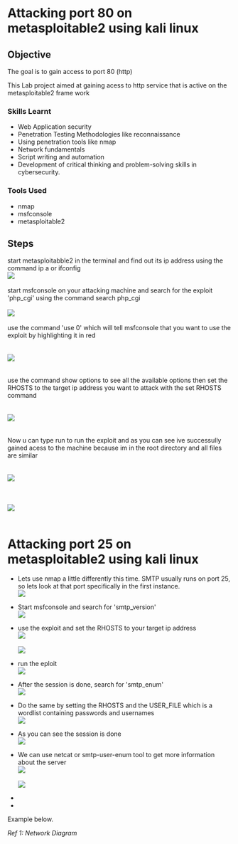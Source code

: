 # Attacking port 80 on metasploitable2 using kali linux

## Objective
The goal is to gain access to port 80 (http) 

This Lab project aimed at gaining acess to http service that is active on the metasploitable2 frame work 


### Skills Learnt

- Web Application security
- Penetration Testing Methodologies like reconnaissance
- Using penetration tools like nmap
- Network fundamentals
- Script writing and automation
- Development of critical thinking and problem-solving skills in cybersecurity.

### Tools Used

- nmap
- msfconsole
- metasploitable2

## Steps
 start metasploitabble2 in the terminal and find out its ip address using the command ip a or ifconfig
  <br>  <img src="https://github.com/collinsbigomba/metasploitable2/blob/main/images/meta.png" /></br>
 <br>
 start msfconsole on your attacking machine and search for the exploit 'php_cgi' using the command search php_cgi
 </br>
  <br>  <img src="https://github.com/collinsbigomba/metasploitable2/blob/main/images/meta1.png" /></br>
  <br>
  use the command 'use 0' which will tell msfconsole that you want to use the exploit by highlighting it in red
  </br>
   <br>
     <br>  <img src="https://github.com/collinsbigomba/metasploitable2/blob/main/images/meta2.png" /></br>
   </br>
 <br>  use the command show options to see all the available options then set the RHOSTS to the target ip address you want to attack with the set RHOSTS command </br>
    <br>
     <br>  <img src="https://github.com/collinsbigomba/metasploitable2/blob/main/images/meta3.png" /></br>
   </br>
   <br>
   Now u can type run to run the exploit and as you can see ive successully gained acess to the machine because im in the root directory and all files are similar
   </br>
   <br>
     <br>  <img src="https://github.com/collinsbigomba/metasploitable2/blob/main/images/meta4.png" /></br>
   </br>
<br>
     <br>  <img src="https://github.com/collinsbigomba/metasploitable2/blob/main/images/meta5.png" /></br>
   </br>
   
# Attacking port 25 on metasploitable2 using kali linux
- Lets use nmap a little differently this time. SMTP usually runs on port 25, so lets look at that port specifically in the first instance.
  <br>  <img src="https://github.com/collinsbigomba/metasploitable2/blob/main/images/sm.png" /></br>
- Start msfconsole and search for 'smtp_version'
  <br>  <img src="https://github.com/collinsbigomba/metasploitable2/blob/main/images/sm1.png" /></br>
- use the exploit and set the RHOSTS to your target ip address
  <br>  <img src="https://github.com/collinsbigomba/metasploitable2/blob/main/images/sm2.png" /></br>
  <br>  <img src="https://github.com/collinsbigomba/metasploitable2/blob/main/images/sm3.png" /></br>
- run the eploit
  <br>  <img src="https://github.com/collinsbigomba/metasploitable2/blob/main/images/sm4.png" /></br>
- After the session is done, search for 'smtp_enum'
  <br>  <img src="https://github.com/collinsbigomba/metasploitable2/blob/main/images/sm5.png" /></br>
- Do the same by setting the RHOSTS and the USER_FILE which is a wordlist containing passwords and usernames
  <br>  <img src="https://github.com/collinsbigomba/metasploitable2/blob/main/images/sm6.png" /></br>
- As you can see the session is done 
  <br>  <img src="https://github.com/collinsbigomba/metasploitable2/blob/main/images/sm7.png" /></br>
- We can use netcat or smtp-user-enum tool to get more information about the server
  <br>  <img src="https://github.com/collinsbigomba/metasploitable2/blob/main/images/sm8.png" /></br>
  <br>  <img src="https://github.com/collinsbigomba/metasploitable2/blob/main/images/sm9.png" /></br>


- 

-







Example below.

*Ref 1: Network Diagram*
